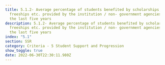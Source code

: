 ```yaml
---
title: 5.1.2- Average percentage of students benefited by scholarships,
  freeships etc. provided by the institution / non- government agencies during
  the last five years
description: 5.1.2- Average percentage of students benefited by scholarships,
  freeships etc. provided by the institution / non- government agencies during
  the last five years
index: "5.1"
section: SSR
category: Criteria - 5 Student Support and Progression
show_toggle: true
date: 2022-06-30T22:30:11.980Z
---
```

